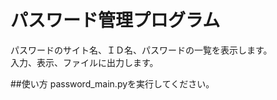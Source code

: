 # パスワード管理プログラム
パスワードのサイト名、ＩＤ名、パスワードの一覧を表示します。  
入力、表示、ファイルに出力します。  

##使い方
password_main.pyを実行してください。  


